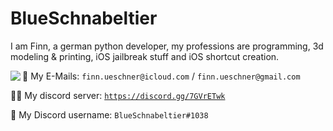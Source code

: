 # BlueSchnabeltier
I am Finn, a german python developer, my professions are programming, 3d modeling & printing, iOS jailbreak stuff and iOS shortcut creation.

<picture>
  <img align="left" src="https://github-readme-stats.vercel.app/api?username=BlueSchnabeltier&theme=radical" style="float: left;"/>
</picture>

<p align="right"></p>

📧 My E-Mails: `finn.ueschner@icloud.com` / `finn.ueschner@gmail.com`

👨‍💻 My discord server: [`https://discord.gg/7GVrETwk`](https://discord.gg/7GVrETwk)

💬 My Discord username: `BlueSchnabeltier#1038`
<div class="clear"></div>
